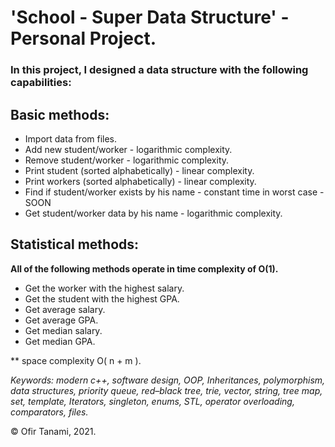 # **'School - Super Data Structure' - Personal Project.**

### In this project, I designed a data structure with the following capabilities:

## Basic methods:
- Import data from files.
- Add new student/worker - logarithmic complexity.
- Remove student/worker - logarithmic complexity. 
- Print student (sorted alphabetically) - linear complexity.
- Print workers (sorted alphabetically) - linear complexity.
- Find if student/worker exists by his name - constant time in worst case - SOON
- Get student/worker data by his name - logarithmic complexity.

## Statistical methods:
**All of the following methods operate in time complexity of O(1).**
- Get the worker with the highest salary.
- Get the student with the highest GPA.
- Get average salary.
- Get average GPA.
- Get median salary.
- Get median GPA.

** space complexity O( n + m ).

*Keywords: modern c++, software design, OOP, Inheritances, polymorphism, data structures, priority queue, red–black tree, trie, vector, string, tree map, set,
template, Iterators, singleton, enums, STL, operator overloading, comparators, files.*
 
© Ofir Tanami, 2021.
